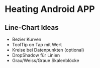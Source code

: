 # Heating Android APP

## Line-Chart Ideas

- Bezier Kurven
- ToolTip on Tap mit Wert
- Kreise bei Datenpunkten (optional)
- DropShadow für Linien
- Grau/Weiss/Graue Skalenblöcke
